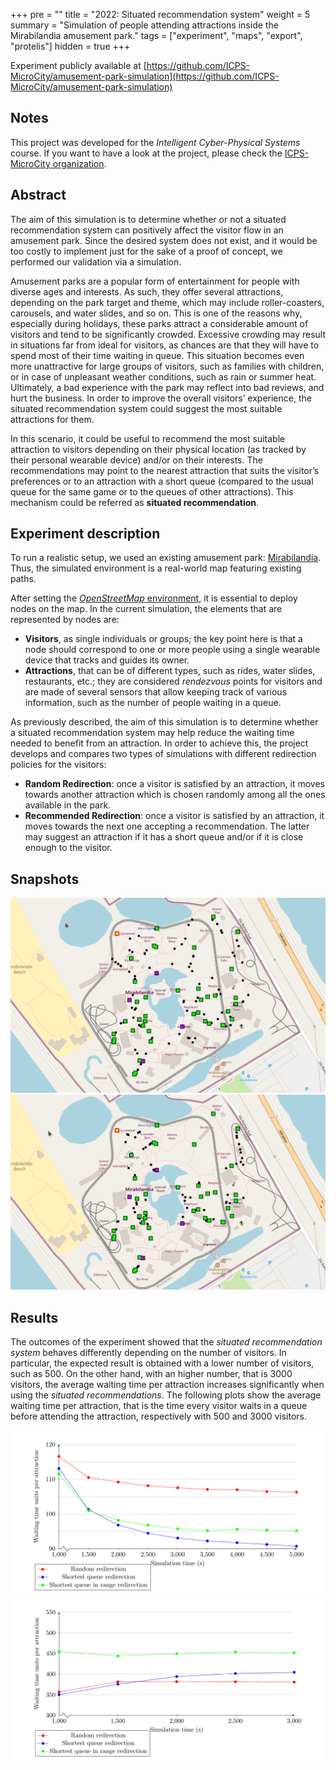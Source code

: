 +++
pre = ""
title = "2022: Situated recommendation system"
weight = 5
summary = "Simulation of people attending attractions inside the Mirabilandia amusement park."
tags = ["experiment", "maps", "export", "protelis"]
hidden = true
+++

Experiment publicly available at [https://github.com/ICPS-MicroCity/amusement-park-simulation](https://github.com/ICPS-MicroCity/amusement-park-simulation)

## Notes

This project was developed for the _Intelligent Cyber-Physical Systems_ course.
If you want to have a look at the project, please check the [ICPS-MicroCity organization](https://github.com/ICPS-MicroCity).

## Abstract

The aim of this simulation is to determine whether or not a situated recommendation system can positively affect the visitor flow in an amusement park.
Since the desired system does not exist,
and it would be too costly to implement just for the sake of a proof of concept,
we performed our validation via a simulation.

Amusement parks are a popular form of entertainment for people with diverse ages and interests.
As such,
they offer several attractions,
depending on the park target and theme,
which may include roller-coasters, carousels, and water slides, and so on.
This is one of the reasons why,
especially during holidays,
these parks attract a considerable amount of visitors and tend to be significantly crowded.
Excessive crowding may result in situations far from ideal for visitors,
as chances are that they will have to spend most of their time waiting in queue.
This situation becomes even more unattractive for large groups of visitors,
such as families with children,
or in case of unpleasant weather conditions,
such as rain or summer heat.
Ultimately, a bad experience with the park may reflect into bad reviews,
and hurt the business.
In order to improve the overall visitors’ experience,
the situated recommendation system could suggest
the most suitable attractions for them.

In this scenario,
it could be useful to recommend the most suitable attraction to visitors
depending on their physical location
(as tracked by their personal wearable device)
and/or on their interests.
The recommendations may point to the nearest attraction that suits the visitor’s preferences or to an attraction with a short queue
(compared to the usual queue for the same game or to the queues of other attractions).
This mechanism could be referred as **situated recommendation**.

## Experiment description

To run a realistic setup, we used an existing amusement park:
[Mirabilandia](https://www.mirabilandia.it/en).
Thus, the simulated environment is a real-world map featuring existing paths.

After setting the [_OpenStreetMap_ environment](../../howtos/simulation/environment/maps/), it is essential to deploy nodes on the map. In the current
simulation, the elements that are represented by nodes are:

* **Visitors**, as single individuals or groups; the key point here is that a node should correspond to one or more people using a single wearable device that tracks and guides its
  owner.
* **Attractions**, that can be of different types, such as rides, water slides, restaurants, etc.;
  they are considered _rendezvous_ points for visitors and are made of several sensors that allow
  keeping track of various information, such as the number of people waiting in a queue.

As previously described, the aim of this simulation is to determine whether a situated recommendation
system may help reduce the waiting time needed to benefit from an attraction. In order to achieve
this, the project develops and compares two types of simulations with different redirection policies for the visitors:

* **Random Redirection**: once a visitor
  is satisfied by an attraction, it moves towards another attraction which is chosen randomly among all the ones available in the park.
* **Recommended Redirection**: once
  a visitor is satisfied by an attraction, it moves towards the next one accepting a recommendation. The latter may suggest an attraction if it has a short queue and/or if it is close enough to the visitor.

## Snapshots

![image](mira1.gif)
![image](mira2.gif)

## Results

The outcomes of the experiment showed that the _situated recommendation system_ behaves differently depending on the number of visitors. In particular, the expected result is obtained with a lower number of visitors, such as 500. On the other hand, with an higher number, that is 3000 visitors, the average waiting time per attraction increases significantly when using the _situated recommendations_. The following plots show the average waiting time per attraction, that is the time every visitor waits in a queue before attending the attraction, respectively with 500 and 3000 visitors.

![image](result1.png)
![image](result2.png)
